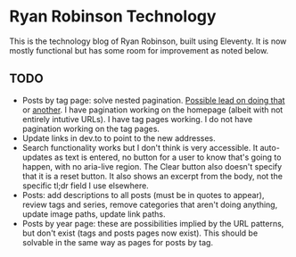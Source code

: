 # Ryan Robinson Technology

This is the technology blog of Ryan Robinson, built using Eleventy. It is now mostly functional but has some room for improvement as noted below.

## TODO

- Posts by tag page: solve nested pagination. [Possible lead on doing that](https://desmondrivet.com/2022/03/23/eleventy-pagination) or [another](https://chriskirknielsen.com/blog/double-pagination-in-eleventy/). I have pagination working on the homepage (albeit with not entirely intutive URLs). I have tag pages working. I do not have pagination working on the tag pages.
- Update links in dev.to to point to the new addresses.
- Search functionality works but I don't think is very accessible. It auto-updates as text is entered, no button for a user to know that's going to happen, with no aria-live region. The Clear button also doesn't specify that it is a reset button. It also shows an excerpt from the body, not the specific tl;dr field I use elsewhere.
- Posts: add descriptions to all posts (must be in quotes to appear), review tags and series, remove categories that aren't doing anything, update image paths, update link paths.
- Posts by year page: these are possibilities implied by the URL patterns, but don't exist (tags and posts pages now exist). This should be solvable in the same way as pages for posts by tag.
